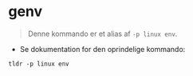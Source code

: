 # genv

> Denne kommando er et alias af `-p linux env`.

- Se dokumentation for den oprindelige kommando:

`tldr -p linux env`

